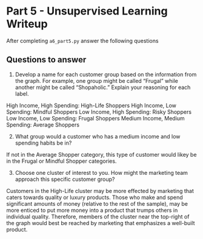 # Part 5 - Unsupervised Learning Writeup

After completing `a6_part5.py` answer the following questions

## Questions to answer

1. Develop a name for each customer group based on the information from the graph. For example, one group might be called “Frugal” while another might be called “Shopaholic.” Explain your reasoning for each label.
 
 High Income, High Spending: High-Life Shoppers
 High Income, Low Spending: Mindful Shoppers
 Low Income, High Spending: Risky Shoppers
 Low Income, Low Spending: Frugal Shoppers
 Medium Income, Medium Spending: Average Shoppers

2. What group would a customer who has a medium income and low spending habits be in?

If not in the Average Shopper category, this type of customer would likey be in the Frugal or Mindful Shopper categories.

3. Choose one cluster of interest to you. How might the marketing team approach this specific customer group?

Customers in the High-Life cluster may be more effected by marketing that caters towards quality or luxury products. Those who make and spend significant amounts of money (relative to the rest of the sample), may be more enticed to put more money into a product that trumps others in individual quality. Therefore, members of the cluster near the top-right of the graph would best be reached by marketing that emphasizes a well-built product.